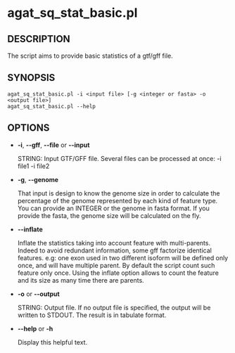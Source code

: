 # agat\_sq\_stat\_basic.pl

## DESCRIPTION

The script aims to provide basic statistics of a gtf/gff file.

## SYNOPSIS

```
agat_sq_stat_basic.pl -i <input file> [-g <integer or fasta> -o <output file>]
agat_sq_stat_basic.pl --help
```

## OPTIONS

- **-i**, **--gff**, **--file** or **--input**

    STRING: Input GTF/GFF file. Several files can be processed at once: -i file1 -i file2

- **-g**, **--genome**

    That input is design to know the genome size in order to calculate the percentage of the genome represented by each kind of feature type.
    You can provide an INTEGER or the genome in fasta format. If you provide the fasta, the genome size will be calculated on the fly.

- **--inflate**

    Inflate the statistics taking into account feature with multi-parents.
    Indeed to avoid redundant information, some gff factorize identical features.
    e.g: one exon used in two different isoform will be defined only once, and will have multiple parent.
    By default the script count such feature only once. Using the inflate option allows
    to count the feature and its size as many time there are parents.

- **-o** or **--output**

    STRING: Output file. If no output file is specified, the output will be written to STDOUT. The result is in tabulate format.

- **--help** or **-h**

    Display this helpful text.

